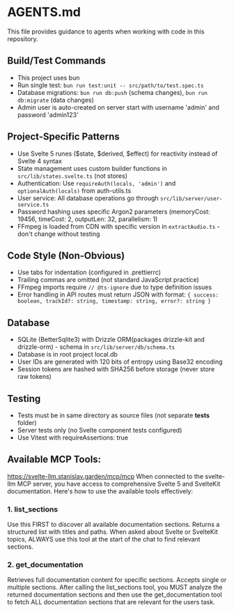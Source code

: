# AGENTS.md

This file provides guidance to agents when working with code in this repository.

## Build/Test Commands

- This project uses bun
- Run single test: `bun run test:unit -- src/path/to/test.spec.ts`
- Database migrations: `bun run db:push` (schema changes), `bun run db:migrate` (data changes)
- Admin user is auto-created on server start with username 'admin' and password 'admin123'

## Project-Specific Patterns

- Use Svelte 5 runes ($state, $derived, $effect) for reactivity instead of Svelte 4 syntax
- State management uses custom builder functions in `src/lib/states.svelte.ts` (not stores)
- Authentication: Use `requireAuth(locals, 'admin')` and `optionalAuth(locals)` from auth-utils.ts
- User service: All database operations go through `src/lib/server/user-service.ts`
- Password hashing uses specific Argon2 parameters (memoryCost: 19456, timeCost: 2, outputLen: 32, parallelism: 1)
- FFmpeg is loaded from CDN with specific version in `extractAudio.ts` - don't change without testing

## Code Style (Non-Obvious)

- Use tabs for indentation (configured in .prettierrc)
- Trailing commas are omitted (not standard JavaScript practice)
- FFmpeg imports require `// @ts-ignore` due to type definition issues
- Error handling in API routes must return JSON with format: `{ success: boolean, trackId?: string, timestamp: string, error?: string }`

## Database

- SQLite (BetterSqlite3) with Drizzle ORM(packages drizzle-kit and drizzle-orm) - schema in `src/lib/server/db/schema.ts`
- Database is in root project local.db
- User IDs are generated with 120 bits of entropy using Base32 encoding
- Session tokens are hashed with SHA256 before storage (never store raw tokens)

## Testing

- Tests must be in same directory as source files (not separate **tests** folder)
- Server tests only (no Svelte component tests configured)
- Use Vitest with requireAssertions: true

## Available MCP Tools:

https://svelte-llm.stanislav.garden/mcp/mcp
When connected to the svelte-llm MCP server, you have access to comprehensive Svelte 5 and SvelteKit documentation. Here's how to use the available tools effectively:

### 1. list_sections

Use this FIRST to discover all available documentation sections. Returns a structured list with titles and paths.
When asked about Svelte or SvelteKit topics, ALWAYS use this tool at the start of the chat to find relevant sections.

### 2. get_documentation

Retrieves full documentation content for specific sections. Accepts single or multiple sections.
After calling the list_sections tool, you MUST analyze the returned documentation sections and then use the get_documentation tool to fetch ALL documentation sections that are relevant for the users task.
